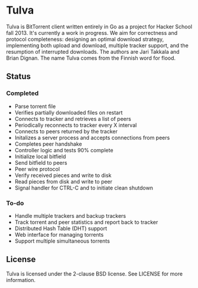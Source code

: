 Tulva
=====

Tulva is BitTorrent client written entirely in Go as a project for Hacker School fall 2013. It's currently a work in progress. We aim for correctness and protocol completeness: designing an optimal download strategy, implementing both upload and download, multiple tracker support, and the resumption of interrupted downloads. The authors are Jari Takkala and Brian Dignan. The name Tulva comes from the Finnish word for flood.

## Status

### Completed
- Parse torrent file
- Verifies partially downloaded files on restart
- Connects to tracker and retrieves a list of peers
- Periodically reconnects to tracker every X interval
- Connects to peers returned by the tracker
- Initalizes a server process and accepts connections from peers
- Completes peer handshake
- Controller logic and tests 90% complete
- Initialize local bitfield
- Send bitfield to peers
- Peer wire protocol
- Verify received pieces and write to disk
- Read pieces from disk and write to peer
- Signal handler for CTRL-C and to initiate clean shutdown

### To-do
- Handle multiple trackers and backup trackers
- Track torrent and peer statistics and report back to tracker
- Distributed Hash Table (DHT) support
- Web interface for managing torrents
- Support multiple simultaneous torrents

## License
Tulva is licensed under the 2-clause BSD license. See LICENSE for more information.
